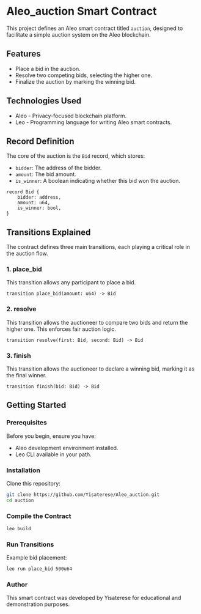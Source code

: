 # Aleo_auction Smart Contract

This project defines an Aleo smart contract titled `auction`, designed to facilitate a simple auction system on the Aleo blockchain.

## Features

- Place a bid in the auction.
- Resolve two competing bids, selecting the higher one.
- Finalize the auction by marking the winning bid.

## Technologies Used

- Aleo - Privacy-focused blockchain platform.
- Leo - Programming language for writing Aleo smart contracts.

## Record Definition

The core of the auction is the `Bid` record, which stores:

- `bidder`: The address of the bidder.
- `amount`: The bid amount.
- `is_winner`: A boolean indicating whether this bid won the auction.

```leo
record Bid {
    bidder: address,
    amount: u64,
    is_winner: bool,
}
```

## Transitions Explained
The contract defines three main transitions, each playing a critical role in the auction flow.

### 1. place_bid
This transition allows any participant to place a bid.

```leo
transition place_bid(amount: u64) -> Bid 
```

### 2. resolve
This transition allows the auctioneer to compare two bids and return the higher one. This enforces fair auction logic.
```leo
transition resolve(first: Bid, second: Bid) -> Bid
```

### 3. finish
This transition allows the auctioneer to declare a winning bid, marking it as the final winner.

```leo
transition finish(bid: Bid) -> Bid
```

## Getting Started

### Prerequisites
Before you begin, ensure you have:

- Aleo development environment installed.
- Leo CLI available in your path.

### Installation
Clone this repository:
```sh
git clone https://github.com/Yisaterese/Aleo_auction.git
cd auction
```

### Compile the Contract
```sh
leo build
```
### Run Transitions
Example bid placement:

```sh
leo run place_bid 500u64
```
### Author
This smart contract was developed by Yisaterese for educational and demonstration purposes.






